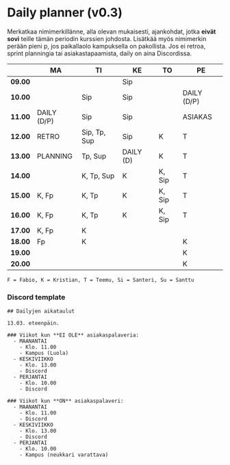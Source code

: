 # Daily planner (v0.3)

Merkatkaa nimimerkillänne, alla olevan mukaisesti, ajankohdat, jotka **eivät sovi** teille tämän periodin kurssien johdosta.
Lisätkää myös nimimerkin perään pieni p, jos paikallaolo kampuksella on pakollista. Jos ei retroa, sprint planningia tai asiakastapaamista, daily on aina Discordissa.

|           | MA    | TI           | KE     | TO     | PE  |
| --------- | ----- | ------------ | ------ | ------ | --- |
| **09.00** |       |              | Sip    |        |     |
| **10.00** |       | Sip          | Sip    |        |  DAILY (D/P)   |
| **11.00** |  DAILY (D/P)     | Sip          | Sip    |        |  ASIAKAS   |
| **12.00** |  RETRO     | Sip, Tp, Sup | Sip | K       | T   |
| **13.00** |  PLANNING     | Tp, Sup      | DAILY (D)       | K      | T   |
| **14.00** |       | K, Tp, Sup   | K      | K, Sip | T   |
| **15.00** | K, Fp | K, Tp        | K      | K, Sip | T   |
| **16.00** | K, Fp | K, Tp        | K      | K, Sip | T   |
| **17.00** | K, Fp | K            |        |        |     |
| **18.00** | Fp    | K            |        |        | K   |
| **19.00** |       |              |        |        | K   |
| **20.00** |       |              |        |        | K   |

`F = Fabio, K = Kristian, T = Teemu, Si = Santeri, Su = Santtu`

### Discord template

```
## Dailyjen aikataulut

13.03. eteenpäin.

### Viikot kun **EI OLE** asiakaspalaveria:
  - MAANANTAI
    - Klo. 11.00 
    - Kampus (Luola)
  - KESKIVIIKKO
    - Klo. 13.00
    - Discord
  - PERJANTAI
    - Klo. 10.00
    - Discord

### Viikot kun **ON** asiakaspalaveri:
  - MAANANTAI
    - Klo. 11.00
    - Discord
  - KESKIVIIKKO
    - Klo. 13.00
    - Discord
  - PERJANTAI
    - Klo. 10.00
    - Kampus (neukkari varattava)
```